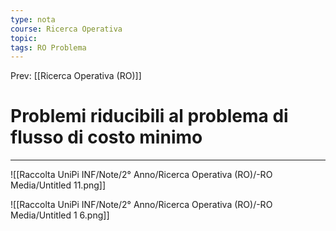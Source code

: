 ```yaml
---
type: nota
course: Ricerca Operativa
topic: 
tags: RO Problema 
---
```


Prev: [[Ricerca Operativa (RO)]]

# Problemi riducibili al problema di flusso di costo minimo
---

![[Raccolta UniPi INF/Note/2° Anno/Ricerca Operativa (RO)/-RO Media/Untitled 11.png]]

![[Raccolta UniPi INF/Note/2° Anno/Ricerca Operativa (RO)/-RO Media/Untitled 1 6.png]]
